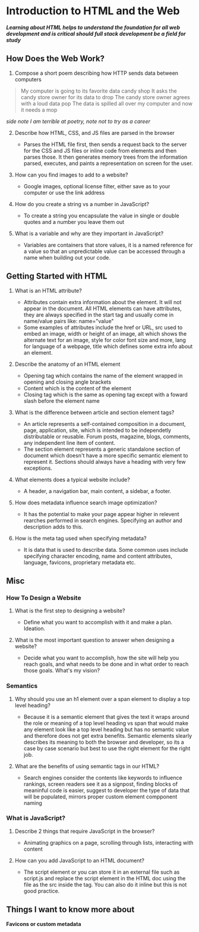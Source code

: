 # Introduction to HTML and the Web

**_Learning about HTML helps to understand the foundation for all web development and is critical should full stack development be a field for study_**

## How Does the Web Work?

1. Compose a short poem describing how HTTP sends data between computers

> My computer is going to its favorite data candy shop
> It asks the candy store owner for its data to drop
> The candy store owner agrees with a loud data pop
> The data is spilled all over my computer and now it needs a mop

*side note I am terrible at poetry, note not to try as a career*

2. Describe how HTML, CSS, and JS files are parsed in the browser
   - Parses the HTML file first, then sends a request back to the server for the CSS and JS files or inline code from elements and then parses those. It then generates memory trees from the information parsed, executes, and paints a representation on screen for the user.

3. How can you find images to add to a website?
   - Google images, optional license filter, either save as to your computer or use the link address

4. How do you create a string vs a number in JavaScript?
   - To create a string you encapsulate the value in single or double quotes and a number you leave them out

5. What is a variable and why are they important in JavaScript?
   - Variables are containers that store values, it is a named reference for a value so that an unpredictable value can be accessed through a name when building out your code.


## Getting Started with HTML

1. What is an HTML attribute?
   - Attributes contain extra information about the element. It will not appear in the document. All HTML elements can have attributes, they are always specified in the start tag and usually come in name/value pairs like: name="value"
   - Some examples of attributes include the href or URL, src used to embed an image, width or height of an image, alt which shows the alternate text for an image, style for color font size and more, lang for language of a webpage,
   title which defines some extra info about an element.

2. Describe the anatomy of an HTML element
   - Opening tag which contains the name of the element wrapped in opening and closing angle brackets
   - Content which is the content of the element
   - Closing tag which is the same as opening tag except with a foward slash before the element name

3. What is the difference between article and section element tags?
   - An article represents a self-contained composition in a document, page, application, site, which is intended to be independetly distributable or reusable. Forum posts, magazine, blogs, comments, any independent line item of content.
   - The section element represents a generic standalone section of document which doesn't have a more specific semantic element to represent it. Sections should always have a heading with very few exceptions.

4. What elements does a typical website include?
   - A header, a navigation bar, main content, a sidebar, a footer.

5. How does metadata influence search image optimization?
   - It has the potential to make your page appear higher in relevent rearches performed in search engines. Specifying an author and description adds to this.

6. How is the meta tag used when specifying metadata?
   - It is data that is used to describe data. Some common uses include specifying character encoding, name and content attributes, language, favicons, proprietary metadata etc.

## Misc

### How To Design a Website

1. What is the first step to designing a website?
   - Define what you want to accomplish with it and make a plan. Ideation.

2. What is the most important question to answer when designing a website?
   - Decide what you want to accomplish, how the site will help you reach goals, and what needs to be done and in what order to reach those goals. What's my vision?

### Semantics

1. Why should you use an h1 element over a span element to display a top level heading?
   - Because it is a semantic element that gives the text it wraps around the role or meaning of a top level heading vs span that would make any element look like a top level heading but has no semantic value and therefore does not get extra benefits. Semantic elements slearly describes its meaning to both the browser and developer, so its a case by case scenario but best to use the right element for the right job.

2. What are the benefits of using semantic tags in our HTML?
   - Search engines consider the contents like keywords to influence rankings, screen readers see it as a signpost, finding blocks of meaninful code is easier, suggest to developer the type of data that will be populated, mirrors proper custom element compponent naming

### What is JavaScript?

1. Describe 2 things that require JavaScript in the browser?
   - Animating graphics on a page, scrolling through lists, interacting with content

2. How can you add JavaScript to an HTML document?
   - The script element or you can store it in an external file such as script.js and replace the script element in the HTML doc using the file as the src inside the tag. You can also do it inline but this is not good practice.


## Things I want to know more about

**Favicons or custom metadata**